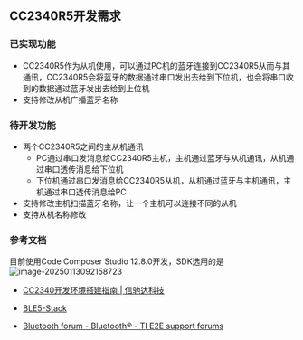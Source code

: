 ## CC2340R5开发需求

### 已实现功能

- CC2340R5作为从机使用，可以通过PC机的蓝牙连接到CC2340R5从而与其通讯，CC2340R5会将蓝牙的数据通过串口发出去给到下位机，也会将串口收到的数据通过蓝牙发出去给到上位机
- 支持修改从机广播蓝牙名称

### 待开发功能

- 两个CC2340R5之间的主从机通讯
  - PC通过串口发消息给CC2340R5主机，主机通过蓝牙与从机通讯，从机通过串口透传消息给下位机
  - 下位机通过串口发消息给CC2340R5从机，从机通过蓝牙与主机通讯，主机通过串口透传消息给PC
- 支持修改主机扫描蓝牙名称，让一个主机可以连接不同的从机
- 支持从机名称修改

### 参考文档

目前使用Code Composer Studio 12.8.0开发，SDK选用的是![image-20250113092158723](C:\Users\GND43User\Desktop\需求文档.assets\image-20250113092158723.png)

- [CC2340开发环境搭建指南 | 信驰达科技](https://www.szrfstar.com/blog/how_to_set_up_cc2340_development_environment-cn.html)

- [BLE5-Stack](https://dev.ti.com/tirex/explore/node?node=A__AIXpXAt0PB91jCv1i5K3NA__com.ti.SIMPLELINK_LOWPOWER_F3_SDK__58mgN04__LATEST)
- [Bluetooth forum - Bluetooth®︎ - TI E2E support forums](https://e2e.ti.com/support/wireless-connectivity/bluetooth-group/bluetooth/f/bluetooth-forum)